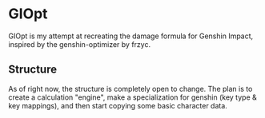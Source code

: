 # GIOpt
GIOpt is my attempt at recreating the damage formula for Genshin Impact, inspired by the genshin-optimizer by frzyc.

## Structure
As of right now, the structure is completely open to change. The plan is to create a calculation "engine",
make a specialization for genshin (key type & key mappings), and then start copying some basic character data.
